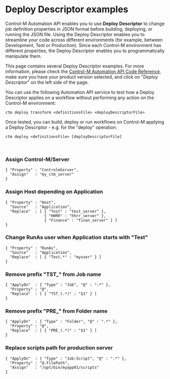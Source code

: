 # Deploy Descriptor examples

Control-M Automation API enables you to use **Deploy Descriptor** to change job definition properties in JSON format before building, deploying, or running the JSON file. Using the Deploy Descriptor enables you to streamline your code across different environments (for example, between Development, Test or Production). Since each Control-M environment has different properties, the Deploy Descriptor enables you to programmatically manipulate them.

This page contains several Deploy Descriptor examples. For more information, please check the [Control-M Automation API Code Reference](https://docs.bmc.com/docs/display/public/workloadautomation/Control-M+Automation+API+-+Code+Reference), make sure you have your product version selected, and click on "*Deploy Descriptor*" on the left side of the page.

You can use the following Automation API service to test how a Deploy Descriptor applies on a workflow without performing any action on the Control-M environment:
```
ctm deploy transform <definitionsFile> <deployDescriptorFile>
```
Once tested, you can build, deploy or run workflows on Control-M applying a Deploy Descriptor - e.g. for the "deploy" operation:
```
ctm deploy <definitionsFile> [deployDescriptorFile]   
```
<br>

### Assign Control-M/Server
```
{ "Property" : "ControlmServer",
  "Assign"   : "my_ctm_server"
}
```

### Assign Host depending on Application
```
{ "Property" : "Host",
  "Source"   : "Application",
  "Replace"  : [ { "Test" : "test_server" },
                 { "HHRR" : "hhrr_server" },
                 { "Finance" : "finan_server" } ]
}
```

### Change RunAs user when Application starts with "Test"
```
{ "Property" : "RunAs",
  "Source"   : "Application",
  "Replace"  : [ { "Test.*" : "myuser" } ]
}
```

### Remove prefix "TST_" from Job name
```
{ "ApplyOn"  : { "Type" : "Job", "@" : ".*" },
  "Property" : "@",
  "Replace"  : [ { "TST_(.*)" : "$1" } ]
}
```

### Remove prefix "PRE_" from Folder name
```
{ "ApplyOn"  : { "Type" : "Folder", "@" : ".*" },
  "Property" : "@",
  "Replace"  : [ { "PRE_(.*)" : "$1" } ]
}
```

### Replace scripts path for production server
```
{ "ApplyOn"  : { "Type" : "Job:Script", "@" : ".*" },
  "Property" : "@.FilePath",
  "Assign"   : "/opt/bin/myapp01/scripts"
}
```
